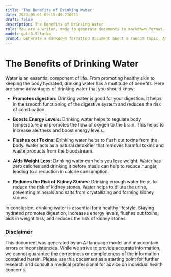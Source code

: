 ```yaml
---
title: 'The Benefits of Drinking Water'
date: 2023-05-01 09:15:49.210511
draft: false
description: The Benefits of Drinking Water
role: You are a writer, made to generate documents in markdown format. It is very important that all of the documents you generate are in valid markdown format.
model: gpt-3.5-turbo
prompt: Generate a markdown formatted document about a random topic. At the bottom, include a disclaimer explaining that the document was generated by you. The first line of the document should be the title. Make sure that the entire document is in proper markdown format, using a mix of various tags to make the document visually appealing.
---
```


# The Benefits of Drinking Water

Water is an essential component of life. From promoting healthy skin to keeping the body hydrated, drinking water has a multitude of benefits. Here are some advantages of drinking water that you should know:

- **Promotes digestion:** Drinking water is good for your digestion. It helps in the smooth functioning of the digestive system and reduces the risk of constipation.

- **Boosts Energy Levels:** Drinking water helps to regulate body temperature and promotes the flow of oxygen to the brain. This helps to increase alertness and boost energy levels.

- **Flushes out Toxins:** Drinking water helps to flush out toxins from the body. Water acts as a natural detoxifier that removes harmful toxins and waste products from the bloodstream.

- **Aids Weight Loss:** Drinking water can help you lose weight. Water has zero calories and drinking it before meals can help to reduce hunger, leading to a reduction in calorie consumption.

- **Reduces the Risk of Kidney Stones:** Drinking enough water helps to reduce the risk of kidney stones. Water helps to dilute the urine, preventing minerals and salts from crystallizing and forming kidney stones.

In conclusion, drinking water is essential for a healthy lifestyle. Staying hydrated promotes digestion, increases energy levels, flushes out toxins, aids in weight loss, and reduces the risk of kidney stones.

### Disclaimer

This document was generated by an AI language model and may contain errors or inconsistencies. While we strive to provide accurate information, we cannot guarantee the correctness or completeness of the information contained herein. Please use this document as a starting point for further research and consult a medical professional for advice on individual health concerns.